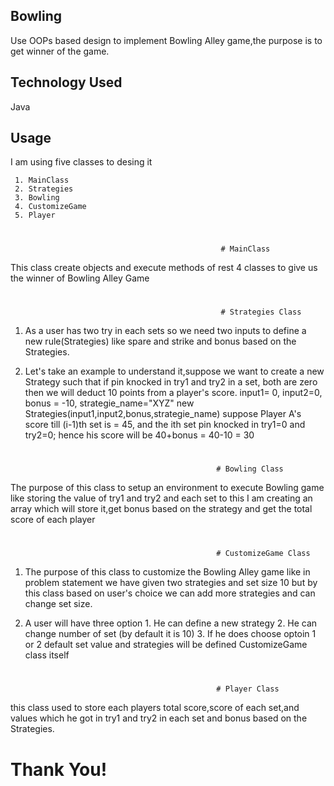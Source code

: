 
## Bowling
 Use OOPs based design to implement Bowling Alley game,the purpose is to get winner of the game.
 
## Technology Used ##

 Java
 
## Usage ##
I  am using five classes to desing it                                                                                                          

     1. MainClass
     2. Strategies
     3. Bowling
     4. CustomizeGame
     5. Player
     
   #
                                                   # MainClass
                                                      
  This class create objects and execute methods of rest 4 classes to give us the winner of Bowling Alley Game
     
  #
                                                           
                                                   # Strategies Class
                                                                                                         
  1. As a user has two try in each sets so we need two inputs to define a new rule(Strategies) like spare and strike 
     and bonus based on the Strategies.
     
  2. Let's take an example to understand it,suppose we want to create a new Strategy such that if pin knocked in try1 and 
     try2 in a set, both are zero then we will deduct 10 points from a player's score.
                                  input1= 0, input2=0, bonus = -10, strategie_name="XYZ"
                                  new Strategies(input1,input2,bonus,strategie_name)
        suppose Player A's score till (i-1)th set is = 45, and the ith set pin knocked in try1=0 and try2=0; hence his score
        will be 40+bonus = 40-10 = 30
  
  #
  
                                                  # Bowling Class
                                                                                                          
  The purpose of this class to setup an environment to execute Bowling game like storing the value of try1 and try2 
  and each set to this I am creating an array which will store it,get bonus based on the strategy and get the total 
  score of each player
     
 #
    
                                                  # CustomizeGame Class                                            
                                    
  1. The purpose of this class to customize the Bowling Alley game like in problem statement we have given two strategies
     and set size 10 but by this class based on user's choice we can add more strategies and can change set size.
     
  2. A user will have three option
            1. He can define a new strategy
            2. He can change number of set (by default it is 10)
            3. If he does choose optoin 1 or 2 default set value and strategies will be defined CustomizeGame class itself
#
 
                                                  # Player Class
                                                                                                          
  this class used to store each players total score,score of each set,and values which he got in try1 and try2 in each set
  and bonus based on the Strategies.
  
 #



# Thank You!
